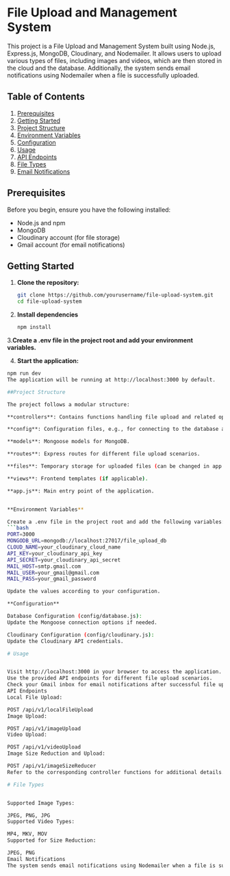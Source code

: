 
# File Upload and Management System #

This project is a File Upload and Management System built using Node.js, Express.js, MongoDB, Cloudinary, and Nodemailer. 
It allows users to upload various types of files, including images and videos, which are then stored in the cloud and the database. 
Additionally, the system sends email notifications using Nodemailer when a file is successfully uploaded.

## Table of Contents

1. [Prerequisites](#prerequisites)
2. [Getting Started](#getting-started)
3. [Project Structure](#project-structure)
4. [Environment Variables](#environment-variables)
5. [Configuration](#configuration)
6. [Usage](#usage)
7. [API Endpoints](#api-endpoints)
8. [File Types](#file-types)
9. [Email Notifications](#email-notifications)

## Prerequisites

Before you begin, ensure you have the following installed:

- Node.js and npm
- MongoDB
- Cloudinary account (for file storage)
- Gmail account (for email notifications)

## Getting Started

1. **Clone the repository:**

   ```bash
   git clone https://github.com/yourusername/file-upload-system.git
   cd file-upload-system


2. **Install dependencies**
   ```bash
   npm install

3.**Create a .env file in the project root and add your environment variables.**

4. **Start the application:**
```bash
npm run dev
The application will be running at http://localhost:3000 by default.

##Project Structure

The project follows a modular structure:

**controllers**: Contains functions handling file upload and related operations.

**config**: Configuration files, e.g., for connecting to the database and Cloudinary.

**models**: Mongoose models for MongoDB.

**routes**: Express routes for different file upload scenarios.

**files**: Temporary storage for uploaded files (can be changed in app.js).

**views**: Frontend templates (if applicable).

**app.js**: Main entry point of the application.


**Environment Variables**

Create a .env file in the project root and add the following variables:
```bash
PORT=3000
MONGODB_URL=mongodb://localhost:27017/file_upload_db
CLOUD_NAME=your_cloudinary_cloud_name
API_KEY=your_cloudinary_api_key
API_SECRET=your_cloudinary_api_secret
MAIL_HOST=smtp.gmail.com
MAIL_USER=your_gmail@gmail.com
MAIL_PASS=your_gmail_password

Update the values according to your configuration.

**Configuration**

Database Configuration (config/database.js):
Update the Mongoose connection options if needed.

Cloudinary Configuration (config/cloudinary.js):
Update the Cloudinary API credentials.

# Usage


Visit http://localhost:3000 in your browser to access the application.
Use the provided API endpoints for different file upload scenarios.
Check your Gmail inbox for email notifications after successful file uploads.
API Endpoints
Local File Upload:

POST /api/v1/localFileUpload
Image Upload:

POST /api/v1/imageUpload
Video Upload:

POST /api/v1/videoUpload
Image Size Reduction and Upload:

POST /api/v1/imageSizeReducer
Refer to the corresponding controller functions for additional details.

# File Types


Supported Image Types:

JPEG, PNG, JPG
Supported Video Types:

MP4, MKV, MOV
Supported for Size Reduction:

JPEG, PNG
Email Notifications
The system sends email notifications using Nodemailer when a file is successfully uploaded. Check your Gmail account for these notifications.
